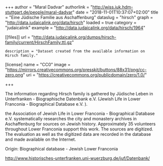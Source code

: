 +++
author = "Maral Dadvar"
authorlink = "http://wiss.iuk.hdm-stuttgart.de/people/maral-dadvar"
date = "2018-11-01T10:37:07+02:00"
title = "Eine Jüdische Familie aus Aschaffenburg" 
dataslug = "hirsch"
graph = "http://data.judaicalink.org/data/hirsch"
loaded = true
category = "judaicalink"
example = "http://data.judaicalink.org/data/hirsch/1964"


[[files]]
	url = "http://data.judaicalink.org/dumps/hirsch-family/current/HirschFamily.ttl.gz" 
	
	description = "Dataset created from the available information on Hirsch family."
 
[license]
name = "CC0"
image = "https://mirrors.creativecommons.org/presskit/buttons/88x31/png/cc-zero.png"
uri = "https://creativecommons.org/publicdomain/zero/1.0/"


	
+++

The information regarding Hirsch family is gathered by Jüdische Leben in Unterfranken - Biographische Datenbank e.V. (Jewish Life in Lower Franconia - Biographical Database e.V. ).

<!--more-->

the Association of Jewish Life in Lower Franconia - Biographical Database e.V. systematically researches the city and monastery archives in Aschaffenburg for sources on Jewish history. 
Approximately 35 volunteers throughout Lower Franconia support this work. The sources are digitized. The evaluation as well as the digitized data are recorded in the database and made available on the Internet.

Origin: Biographical database - Jewish Lower Franconia

http://www.historisches-unterfranken.uni-wuerzburg.de/juf/Datenbank/

